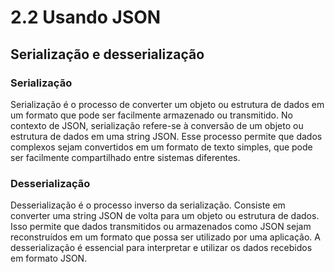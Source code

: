 # 2.2 Usando JSON

## Serialização e desserialização

### Serialização
Serialização é o processo de converter um objeto ou estrutura de dados em um formato que pode ser facilmente armazenado ou transmitido. No contexto de JSON, serialização refere-se à conversão de um objeto ou estrutura de dados em uma string JSON. Esse processo permite que dados complexos sejam convertidos em um formato de texto simples, que pode ser facilmente compartilhado entre sistemas diferentes.

### Desserialização
Desserialização é o processo inverso da serialização. Consiste em converter uma string JSON de volta para um objeto ou estrutura de dados. Isso permite que dados transmitidos ou armazenados como JSON sejam reconstruídos em um formato que possa ser utilizado por uma aplicação. A desserialização é essencial para interpretar e utilizar os dados recebidos em formato JSON.